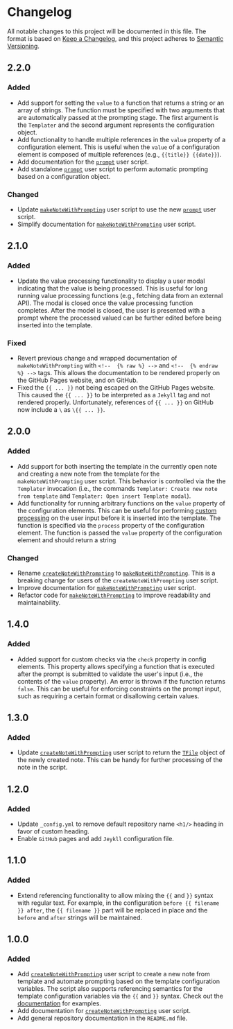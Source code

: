# Changelog

All notable changes to this project will be documented in this file. The format
is based on [Keep a Changelog](https://keepachangelog.com/en/1.0.0/), and this
project adheres to [Semantic Versioning](https://semver.org/spec/v2.0.0.html).

## 2.2.0

### Added

- Add support for setting the `value` to a function that returns a string or an
  array of strings. The function must be specified with two arguments that are
  automatically passed at the prompting stage. The first argument is the
  `Templater` and the second argument represents the configuration object.
- Add functionality to handle multiple references in the `value` property of a
  configuration element. This is useful when the `value` of a configuration
  element is composed of multiple references (e.g., `{{title}} {{date}}`).
- Add documentation for the [`prompt`](docs/prompt.md) user script.
- Add standalone [`prompt`](docs/prompt.md) user script to perform automatic
  prompting based on a configuration object.

### Changed

- Update [`makeNoteWithPrompting`](docs/makeNoteWithPrompting.md) user script to
  use the new [`prompt`](docs/prompt.md) user script.
- Simplify documentation for
  [`makeNoteWithPrompting`](docs/makeNoteWithPrompting.md) user script.

## 2.1.0

### Added

- Update the value processing functionality to display a user modal indicating
  that the value is being processed. This is useful for long running value
  processing functions (e.g., fetching data from an external API). The modal is
  closed once the value processing function completes. After the model is
  closed, the user is presented with a prompt where the processed valued can be
  further edited before being inserted into the template.

### Fixed

- Revert previous change and wrapped documentation of `makeNoteWithPrompting`
  with `<!--  {% raw %} -->` and `<!--  {% endraw %} -->` tags. This allows the
  documentation to be rendered properly on the GitHub Pages website, and on
  GitHub.
- Fixed the `{{ ... }}` not being escaped on the GitHub Pages website. This
  caused the `{{ ... }}` to be interpreted as a `Jekyll` tag and not rendered
  properly. Unfortunately, references of `{{ ... }}` on GitHub now include a `\`
  as `\{{ ... }}`.

## 2.0.0

### Added

- Add support for both inserting the template in the currently open note and
  creating a new note from the template for the `makeNoteWithPrompting` user
  script. This behavior is controlled via the the `Templater` invocation (i.e.,
  the commands `Templater: Create new note from template` and `Templater: Open
  insert Template modal`).
- Add functionality for running arbitrary functions on the `value` property of
  the configuration elements. This can be useful for performing [custom
  processing](docs/makeNoteWithPrompting.md) on the user input before it is
  inserted into the template. The function is specified via the `process`
  property of the configuration element. The function is passed the `value`
  property of the configuration element and should return a string

### Changed

- Rename [`createNoteWithPrompting`](docs/makeNoteWithPrompting.md) to
  [`makeNoteWithPrompting`](docs/makeNoteWithPrompting.md). This is a breaking
  change for users of the `createNoteWithPrompting` user script.
- Improve documentation for
  [`makeNoteWithPrompting`](docs/makeNoteWithPrompting.md) user script.
- Refactor code for [`makeNoteWithPrompting`](docs/makeNoteWithPrompting.md) to
  improve readability and maintainability.

## 1.4.0

### Added

- Added support for custom checks via the `check` property in config elements.
  This property allows specifying a function that is executed after the prompt
  is submitted to validate the user's input (i.e., the contents of the `value`
  property). An error is thrown if the function returns `false`. This can be
  useful for enforcing constraints on the prompt input, such as requiring a
  certain format or disallowing certain values.

## 1.3.0

### Added

- Update [`createNoteWithPrompting`](docs/makeNoteWithPrompting.md) user
  script to return the
  [`TFile`](https://github.com/obsidianmd/obsidian-api/blob/583ba39e3f6c0546de5e5e8742256a60e2d78ebc/obsidian.d.ts#L3616)
  object of the newly created note. This can be handy for further processing of
  the note in the script.

## 1.2.0

### Added

- Update `_config.yml` to remove default repository name `<h1/>` heading in
  favor of custom heading.
- Enable `GitHub` pages and add `Jeykll` configuration file.

## 1.1.0

### Added

- Extend referencing functionality to allow mixing the `{{` and `}}` syntax with
  regular text. For example, in the configuration `before {{ filename }} after`,
  the `{{ filename }}` part will be replaced in place and the `before` and
  `after` strings will be maintained.

## 1.0.0

### Added

- Add [`createNoteWithPrompting`](docs/makeNoteWithPrompting.md) user script
  to create a new note from template and automate prompting based on the
  template configuration variables. The script also supports referencing
  semantics for the template configuration variables via the `{{` and `}}`
  syntax. Check out the [documentation](docs/makeNoteWithPrompting.md) for
  examples.
- Add documentation for
  [`createNoteWithPrompting`](docs/makeNoteWithPrompting.md) user script.
- Add general repository documentation in the `README.md` file.
